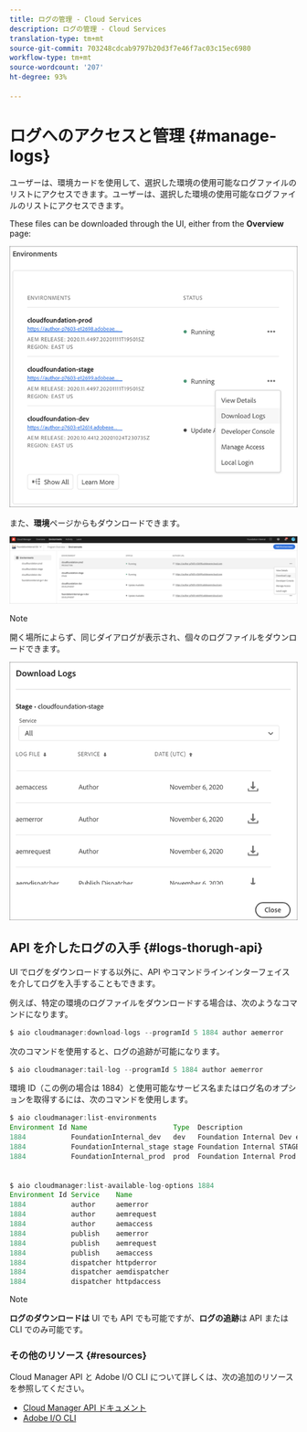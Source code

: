 ```yaml
---
title: ログの管理 - Cloud Services
description: ログの管理 - Cloud Services
translation-type: tm+mt
source-git-commit: 703248cdcab9797b20d3f7e46f7ac03c15ec6980
workflow-type: tm+mt
source-wordcount: '207'
ht-degree: 93%

---
```



# ログへのアクセスと管理 {#manage-logs}

ユーザーは、環境カードを使用して、選択した環境の使用可能なログファイルのリストにアクセスできます。ユーザーは、選択した環境の使用可能なログファイルのリストにアクセスできます。

These files can be downloaded through the UI, either from the **Overview**  page:

![](assets/download-logs1.png)

また、**環境**&#x200B;ページからもダウンロードできます。

![](assets/download-logs.png)

>[!NOTE]
>開く場所によらず、同じダイアログが表示され、個々のログファイルをダウンロードできます。

![](assets/download-logs2.png)


## API を介したログの入手 {#logs-thorugh-api}

UI でログをダウンロードする以外に、API やコマンドラインインターフェイスを介してログを入手することもできます。

例えば、特定の環境のログファイルをダウンロードする場合は、次のようなコマンドになります。

```java
$ aio cloudmanager:download-logs --programId 5 1884 author aemerror
```

次のコマンドを使用すると、ログの追跡が可能になります。

```java
$ aio cloudmanager:tail-log --programId 5 1884 author aemerror
```

環境 ID（この例の場合は 1884）と使用可能なサービス名またはログ名のオプションを取得するには、次のコマンドを使用します。

```java
$ aio cloudmanager:list-environments
Environment Id Name                     Type  Description                          
1884           FoundationInternal_dev   dev   Foundation Internal Dev environment  
1884           FoundationInternal_stage stage Foundation Internal STAGE environment
1884           FoundationInternal_prod  prod  Foundation Internal Prod environment
 
 
$ aio cloudmanager:list-available-log-options 1884
Environment Id Service    Name         
1884           author     aemerror     
1884           author     aemrequest   
1884           author     aemaccess    
1884           publish    aemerror     
1884           publish    aemrequest   
1884           publish    aemaccess    
1884           dispatcher httpderror   
1884           dispatcher aemdispatcher
1884           dispatcher httpdaccess
```

>[!NOTE]
>**ログのダウンロードは** UI でも API でも可能ですが、**ログの追跡**&#x200B;は API または CLI でのみ可能です。

### その他のリソース {#resources}

Cloud Manager API と Adobe I/O CLI について詳しくは、次の追加のリソースを参照してください。

* [Cloud Manager API ドキュメント](https://www.adobe.io/apis/experiencecloud/cloud-manager/docs.html)
* [Adobe I/O CLI](https://github.com/adobe/aio-cli-plugin-cloudmanager)